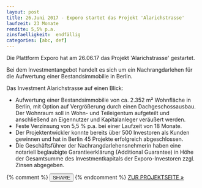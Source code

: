 ```yaml
---
layout: post
title: 26.Juni 2017 - Exporo startet das Projekt 'Alarichstrasse'
laufzeit: 23 Monate
rendite: 5,5% p.a.
zinsfaelligkeit:  endfällig
categories: [abc, def]
---
```


<p>Die Plattform Exporo hat am 26.06.17 das Projekt 'Alarichstrasse' gestartet.</p>

<p>Bei dem Investmentangebot handelt es sich um ein Nachrangdarlehen für die Aufwertung einer Bestandsimmobilie in Berlin.</p>

<p>Das Investment Alarichstrasse auf einen Blick:</p>
<ul>
    <li>Aufwertung einer Bestandsimmobilie von ca. 2.352 m² Wohnfläche in Berlin, mit Option auf Vergrößerung durch einen Dachgeschossausbau. Der Wohnraum soll in Wohn- und Teileigentum aufgeteilt und anschließend an Eigennutzer und Kapitalanleger veräußert werden.</li>
    <li>Feste Verzinsung von 5,5 % p.a. bei einer Laufzeit von 18 Monate.</li>
    <li>Der Projektentwickler konnte bereits über 500 Investoren als Kunden gewinnen und hat in Berlin 45 Projekte erfolgreich abgeschlossen.</li>
    <li>Die Geschäftsführer der Nachrangdarlehensnehmerin haben eine notariell beglaubigte Garantieerklärung (Additional Guarantee) in Höhe der Gesamtsumme des Investmentkapitals der Exporo-Investoren zzgl. Zinsen abgegeben.</li>
</ul>

<div class="blogbottom">
    {% comment %}
    <button>SHARE</button>
    {% endcomment %}
    <a target="_blank" href="https://exporo.de/projekt/alarichstrasse" class="ampstart-btn">ZUR PROJEKTSEITE &raquo;</a>
</div>

